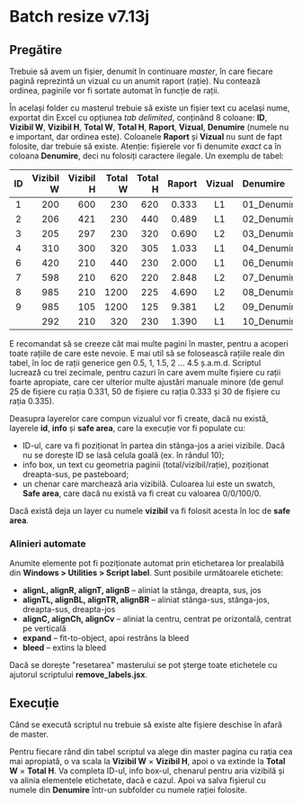 # Batch resize v7.13j

## Pregătire

Trebuie să avem un fișier, denumit în continuare *master*, în care fiecare pagină reprezintă un vizual cu un anumit raport (rație). Nu contează ordinea, paginile vor fi sortate automat în funcție de rații.

În același folder cu masterul trebuie să existe un fișier text cu același nume, exportat din Excel cu opțiunea *tab delimited*, conținând 8 coloane: **ID**, **Vizibil W**, **Vizibil H**, **Total W**, **Total H**, **Raport**, **Vizual**, **Denumire** (numele nu e important, dar ordinea este). Coloanele **Raport** și **Vizual** nu sunt de fapt folosite, dar trebuie să existe. Atenție: fișierele vor fi denumite *exact* ca în coloana **Denumire**, deci nu folosiți caractere ilegale. Un exemplu de tabel:

ID|Vizibil W|Vizibil H|Total W|Total H|Raport|Vizual|Denumire
:---:|---:|---:|---:|---:|---:|:---:|:---
1|200|600|230|620|0.333|L1|01_Denumire_L1_230x620_200x600
2|206|421|230|440|0.489|L1|02_Denumire_L1_230x440_421x230
3|205|297|230|320|0.690|L2|03_Denumire_L2_230x320_297x230
4|310|300|320|305|1.033|L1|04_Denumire_L1_320x305_300x320
6|420|210|440|230|2.000|L1|06_Denumire_L1_440x230_420x210
7|598|210|620|220|2.848|L2|07_Denumire_L2_620x220_598x210
8|985|210|1200|225|4.690|L2|08_Denumire_L2_1200x225_985x210
9|985|105|1200|125|9.381|L2|09_Denumire_L2_1200x125_985x105
||292|210|320|230|1.390|L1|10_Denumire_L1_320x230_292x210

E recomandat să se creeze cât mai multe pagini în master, pentru a acoperi toate rațiile de care este nevoie. E mai util să se folosească rațiile reale din tabel, în loc de rații generice gen 0.5, 1, 1.5, 2 ... 4.5 ș.a.m.d. Scriptul lucrează cu trei zecimale, pentru cazuri în care avem multe fișiere cu rații foarte apropiate, care cer ulterior multe ajustări manuale minore (de genul 25 de fișiere cu rația 0.331, 50 de fișiere cu rația 0.333 și 30 de fișiere cu rația 0.335).

Deasupra layerelor care compun vizualul vor fi create, dacă nu există, layerele **id**, **info** și **safe area**, care la execuție vor fi populate cu:
* ID-ul, care va fi poziționat în partea din stânga-jos a ariei vizibile. Dacă nu se dorește ID se lasă celula goală (ex. în rândul 10);
* info box, un text cu geometria paginii (total/vizibil/rație), poziționat dreapta-sus, pe pasteboard;
* un chenar care marchează aria vizibilă. Culoarea lui este un swatch, **Safe area**, care dacă nu există va fi creat cu valoarea 0/0/100/0.

Dacă există deja un layer cu numele **vizibil** va fi folosit acesta în loc de **safe area**.

### Alinieri automate

Anumite elemente pot fi poziționate automat prin etichetarea lor prealabilă din **Windows > Utilities > Script label**. Sunt posibile următoarele etichete:

* **alignL, alignR, alignT, alignB** – aliniat la stânga, dreapta, sus, jos
* **alignTL, alignBL, alignTR, alignBR** – aliniat stânga-sus, stânga-jos, dreapta-sus, dreapta-jos
* **alignC, alignCh, alignCv** – aliniat la centru, centrat pe orizontală, centrat pe verticală
* **expand** – fit-to-object, apoi restrâns la bleed
* **bleed** – extins la bleed

Dacă se dorește "resetarea" masterului se pot șterge toate etichetele cu ajutorul scriptului **remove_labels.jsx**.

## Execuție

Când se execută scriptul nu trebuie să existe alte fișiere deschise în afară de master.

Pentru fiecare rând din tabel scriptul va alege din master pagina cu rația cea mai apropiată, o va scala la **Vizibil W** × **Vizibil H**, apoi o va extinde la **Total W** × **Total H**. Va completa ID-ul, info box-ul, chenarul pentru aria vizibilă și va alinia elementele etichetate, dacă e cazul. Apoi va salva fișierul cu numele din **Denumire** într-un subfolder cu numele rației folosite.